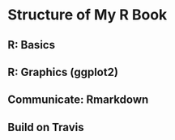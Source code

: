 Structure of **My R Book**
=============================

R: Basics
------------------


R: Graphics (ggplot2)
--------------------


Communicate: Rmarkdown
--------------------

Build on Travis
--------------------